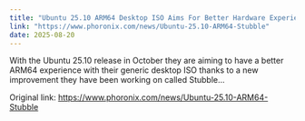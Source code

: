 ```yaml
---
title: "Ubuntu 25.10 ARM64 Desktop ISO Aims For Better Hardware Experience With \"Stubble\""
link: "https://www.phoronix.com/news/Ubuntu-25.10-ARM64-Stubble"
date: 2025-08-20
---
```


With the Ubuntu 25.10 release in October they are aiming to have a better ARM64 experience with their generic desktop ISO thanks to a new improvement they have been working on called Stubble...

Original link: https://www.phoronix.com/news/Ubuntu-25.10-ARM64-Stubble